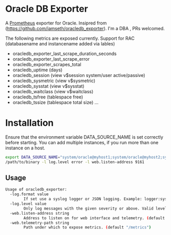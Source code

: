 # Oracle DB Exporter

A [Prometheus](https://prometheus.io/) exporter for Oracle. Insipred from (https://github.com/iamseth/oracledb_exporter). I'm a DBA , PRs welcomed.

The following metrics are exposed currently. Support for RAC (databasename and instancename added via lables)

- oracledb_exporter_last_scrape_duration_seconds
- oracledb_exporter_last_scrape_error
- oracledb_exporter_scrapes_total
- oracledb_uptime (days)
- oracledb_session (view v$session system/user active/passive)
- oracledb_sysmetric (view v$sysmetric)
- oracledb_sysstat (view v$sysstat)
- oracledb_waitclass (view v$waitclass)
- oracledb_tsfree (tablespace free)
- oracledb_tssize (tablespace total size)
...

# Installation

Ensure that the environment variable DATA_SOURCE_NAME is set correctly before starting. You can add multiple instances, if you run more than one instance on a host.

```bash
export DATA_SOURCE_NAME="system/oracle@myhost1;system/oracle@myhost2;system/oracle@myhost3"
/path/to/binary -l log.level error -l web.listen-address 9161
```

## Usage

```bash
Usage of oracledb_exporter:
  -log.format value
       	If set use a syslog logger or JSON logging. Example: logger:syslog?appname=bob&local=7 or logger:stdout?json=true. Defaults to stderr.
  -log.level value
       	Only log messages with the given severity or above. Valid levels: [debug, info, warn, error, fatal].
  -web.listen-address string
       	Address to listen on for web interface and telemetry. (default ":9161")
  -web.telemetry-path string
       	Path under which to expose metrics. (default "/metrics")
```
